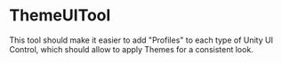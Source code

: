 # ThemeUITool

This tool should make it easier to add "Profiles" to each type of Unity UI Control, which should allow to apply Themes for a consistent look.